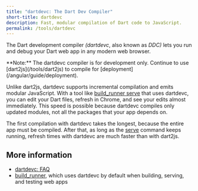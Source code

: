 ```yaml
---
title: "dartdevc: The Dart Dev Compiler"
short-title: dartdevc
description: Fast, modular compilation of Dart code to JavaScript.
permalink: /tools/dartdevc
---
```


The Dart development compiler _(dartdevc_, also known as _DDC)_
lets you run and debug your Dart web app in any modern web browser.

<aside class="alert alert-info" markdown="1">
  **Note:**
  The dartdevc compiler is for development only.
  Continue to use [dart2js](/tools/dart2js)
  to compile for [deployment](/angular/guide/deployment).
</aside>

Unlike dart2js,
dartdevc supports incremental compilation and emits modular JavaScript.
With a tool like [build_runner serve][serve] that uses dartdevc,
you can edit your Dart files,
refresh in Chrome,
and see your edits almost immediately.
This speed is possible because dartdevc compiles only updated modules,
not all the packages that your app depends on.

The first compilation with dartdevc takes the longest,
because the entire app must be compiled.
After that, as long as the [serve][] command keeps running,
refresh times with dartdevc are much faster than with dart2js.

## More information

* [dartdevc: FAQ](/tools/dartdevc/faq)
* [build_runner][], which uses dartdevc by default when building, serving, and testing web apps

[serve]: /tools/build_runner#serve
[build_runner]: /tools/build_runner
